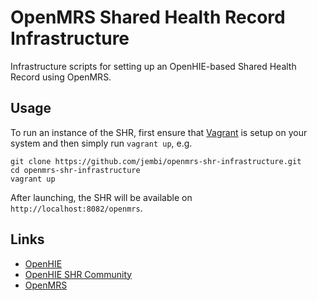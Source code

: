 OpenMRS Shared Health Record Infrastructure
===========================================

Infrastructure scripts for setting up an OpenHIE-based Shared Health Record using OpenMRS.

Usage
-----
To run an instance of the SHR, first ensure that [Vagrant](http://www.vagrantup.com/) is setup on your system and then simply run `vagrant up`, e.g.
```
git clone https://github.com/jembi/openmrs-shr-infrastructure.git
cd openmrs-shr-infrastructure
vagrant up
```
After launching, the SHR will be available on `http://localhost:8082/openmrs`.

Links
-----

* [OpenHIE](http://ohie.org)
* [OpenHIE SHR Community](https://wiki.ohie.org/display/SUB/Shared+Health+Record+Community)
* [OpenMRS](http://openmrs.org)

